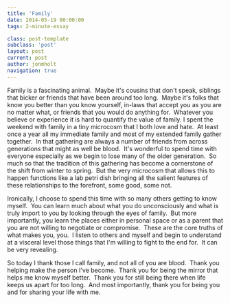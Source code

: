 ```yaml
---
title: 'Family'
date: 2014-05-19 00:00:00 
tags: 2-minute-essay

class: post-template
subclass: 'post'
layout: post
current: post
author: jonmholt
navigation: true
---
```

Family is a fascinating animal. &nbsp;Maybe it's cousins that don't speak, siblings that bicker or friends that have been around too long. &nbsp;Maybe it's folks that know you better than you know yourself, in-laws that accept you as you are no matter what, or friends that you would do anything for. &nbsp;Whatever you believe or experience it is hard to quantify the value of family.
<a name="more"></a>
I spent the weekend with family in a tiny microcosm that I both love and hate. &nbsp;At least once a year all my immediate family and most of my extended family gather together. &nbsp;In that gathering are always a number of friends from across generations that might as well be blood. &nbsp;It's wonderful to spend time with everyone especially as we begin to lose many of the older generation. &nbsp;So much so that the tradition of this gathering has become a cornerstone of the shift from winter to spring. &nbsp;But the very microcosm that allows this to happen functions like a lab petri dish bringing all the salient features of these relationships to the forefront, some good, some not.

Ironically, I choose to spend this time with so many others getting to know myself. &nbsp;You can learn much about what you do unconsciously and what is truly import to you by looking through the eyes of family. &nbsp;But more importantly, you learn the places either in personal space or as a parent that you are not willing to negotiate or compromise. &nbsp;These are the core truths of what makes you, you. &nbsp;I listen to others and myself and begin to understand at a visceral level those things that I'm willing to fight to the end for. &nbsp;It can be very revealing.

So today I thank those I call family, and not all of you are blood. &nbsp;Thank you helping make the person I've become. &nbsp;Thank you for being the mirror that helps me know myself better. &nbsp;Thank you for still being there when life keeps us apart for too long. &nbsp;And most importantly, thank you for being you and for sharing your life with me. 

